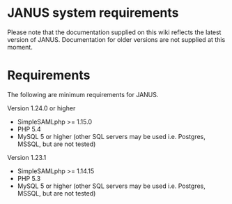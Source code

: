 # JANUS system requirements

Please note that the documentation supplied on this wiki reflects the latest version of JANUS. Documentation for older versions are not supplied at this moment.

# Requirements

The following are minimum requirements for JANUS.

Version 1.24.0 or higher
- SimpleSAMLphp >= 1.15.0
- PHP 5.4
- MySQL 5 or higher (other SQL servers may be used i.e. Postgres, MSSQL, but are not tested)

Version 1.23.1
- SimpleSAMLphp >= 1.14.15
- PHP 5.3
- MySQL 5 or higher (other SQL servers may be used i.e. Postgres, MSSQL, but are not tested)
